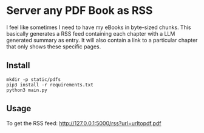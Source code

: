 # Server any PDF Book as RSS

I feel like sometimes I need to have my eBooks in byte-sized chunks.
This basically generates a RSS feed containing each chapter with a LLM generated summary as entry. 
It will also contain a link to a particular chapter that only shows these specific pages.

## Install

```
mkdir -p static/pdfs
pip3 install -r requirements.txt
python3 main.py
```

## Usage

To get the RSS feed:
http://127.0.0.1:5000/rss?url=urltopdf.pdf


